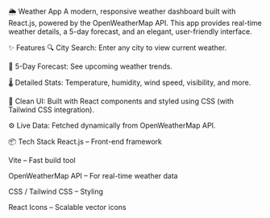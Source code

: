 🌦️ Weather App
A modern, responsive weather dashboard built with React.js, powered by the OpenWeatherMap API.
This app provides real-time weather details, a 5-day forecast, and an elegant, user-friendly interface.

✨ Features
🔍 City Search: Enter any city to view current weather.

📅 5-Day Forecast: See upcoming weather trends.

🌡️ Detailed Stats: Temperature, humidity, wind speed, visibility, and more.

🎨 Clean UI: Built with React components and styled using CSS (with Tailwind CSS integration).

⚙️ Live Data: Fetched dynamically from OpenWeatherMap API.

📦 Tech Stack
React.js – Front-end framework

Vite – Fast build tool

OpenWeatherMap API – For real-time weather data

CSS / Tailwind CSS – Styling

React Icons – Scalable vector icons
